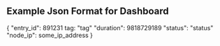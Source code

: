 Example Json Format for Dashboard
--------------------

{
	"entry_id": 891231
	tag: "tag"
	"duration": 9818729189
	"status": "status"
	"node_ip": some_ip_address
}